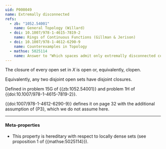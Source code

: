 ```yaml
---
uid: P000049
name: Extremally disconnected
refs:
  - zb: "1052.54001"
    name: General Topology (Willard)
  - doi: 10.1007/978-1-4615-7819-2
    name: Rings of Continuous Functions (Gillman & Jerison)
  - doi: 10.1007/978-1-4612-6290-9
    name: Counterexamples in Topology
  - mathse: 5025114
    name: Answer to "Which spaces admit only extremally disconnected compactifications?"
---
```


The closure of every open set in $X$ is open or, equivalently, clopen.

Equivalently, any two disjoint open sets have disjoint closures.

Defined in problem 15G of {{zb:1052.54001}} and problem 1H of {{doi:10.1007/978-1-4615-7819-2}}.

{{doi:1007/978-1-4612-6290-9}} defines it on page 32 with the additional assumption of {P3}, which we do not assume here.

----
#### Meta-properties

- This property is hereditary with respect to locally dense sets (see proposition 1 of {{mathse:5025114}}).

